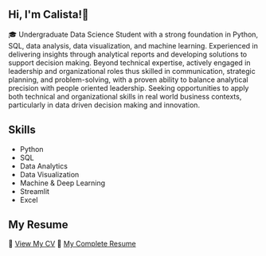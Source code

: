 ## Hi, I'm Calista!👋

🎓 Undergraduate Data Science Student with a strong foundation in Python, SQL, data analysis, data visualization, and machine learning. Experienced in delivering insights through analytical reports and developing solutions to support decision making. Beyond technical expertise, actively engaged in leadership and organizational roles thus skilled in communication, strategic planning, and problem-solving, with a proven ability to balance analytical precision with people oriented leadership. Seeking opportunities to apply both technical and organizational skills in real world business contexts, particularly in data driven decision making and innovation.

## Skills
- Python
- SQL
- Data Analytics
- Data Visualization
- Machine & Deep Learning
- Streamlit
- Excel

## My Resume
📄 [View My CV](https://github.com/Calistacen/Calistacen/blob/main/CalistaLianardi_CV.pdf)
📄 [My Complete Resume](https://github.com/Calistacen/Calistacen/blob/main/CalistaLianardi_Resume.pdf)

<!--


**Calistacen/Calistacen** is a ✨ _special_ ✨ repository because its `README.md` (this file) appears on your GitHub profile.

Here are some ideas to get you started:

- 🔭 I’m currently working on ...
- 🌱 I’m currently learning ...
- 👯 I’m looking to collaborate on ...
- 🤔 I’m looking for help with ...
- 💬 Ask me about ...
- 📫 How to reach me: ...
- 😄 Pronouns: ...
- ⚡ Fun fact: ...
-->
